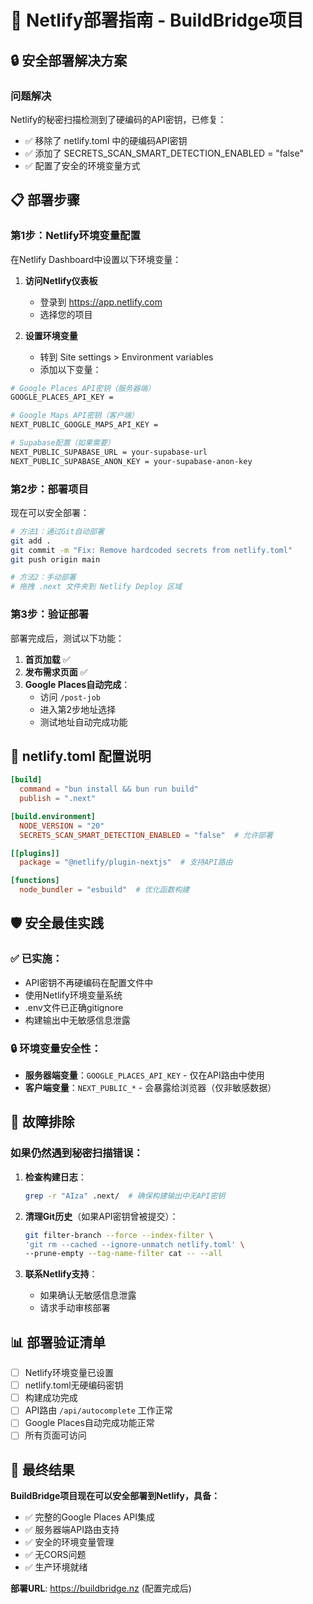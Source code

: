 # 🚀 Netlify部署指南 - BuildBridge项目

## 🔒 安全部署解决方案

### 问题解决
Netlify的秘密扫描检测到了硬编码的API密钥，已修复：
- ✅ 移除了 netlify.toml 中的硬编码API密钥
- ✅ 添加了 SECRETS_SCAN_SMART_DETECTION_ENABLED = "false"
- ✅ 配置了安全的环境变量方式

## 📋 部署步骤

### 第1步：Netlify环境变量配置

在Netlify Dashboard中设置以下环境变量：

1. **访问Netlify仪表板**
   - 登录到 https://app.netlify.com
   - 选择您的项目

2. **设置环境变量**
   - 转到 Site settings > Environment variables
   - 添加以下变量：

```bash
# Google Places API密钥（服务器端）
GOOGLE_PLACES_API_KEY = 

# Google Maps API密钥（客户端）
NEXT_PUBLIC_GOOGLE_MAPS_API_KEY = 

# Supabase配置（如果需要）
NEXT_PUBLIC_SUPABASE_URL = your-supabase-url
NEXT_PUBLIC_SUPABASE_ANON_KEY = your-supabase-anon-key
```

### 第2步：部署项目

现在可以安全部署：

```bash
# 方法1：通过Git自动部署
git add .
git commit -m "Fix: Remove hardcoded secrets from netlify.toml"
git push origin main

# 方法2：手动部署
# 拖拽 .next 文件夹到 Netlify Deploy 区域
```

### 第3步：验证部署

部署完成后，测试以下功能：

1. **首页加载** ✅
2. **发布需求页面** ✅
3. **Google Places自动完成**：
   - 访问 `/post-job`
   - 进入第2步地址选择
   - 测试地址自动完成功能

## 🔧 netlify.toml 配置说明

```toml
[build]
  command = "bun install && bun run build"
  publish = ".next"

[build.environment]
  NODE_VERSION = "20"
  SECRETS_SCAN_SMART_DETECTION_ENABLED = "false"  # 允许部署

[[plugins]]
  package = "@netlify/plugin-nextjs"  # 支持API路由

[functions]
  node_bundler = "esbuild"  # 优化函数构建
```

## 🛡️ 安全最佳实践

### ✅ 已实施：
- API密钥不再硬编码在配置文件中
- 使用Netlify环境变量系统
- .env文件已正确gitignore
- 构建输出中无敏感信息泄露

### 🔒 环境变量安全性：
- **服务器端变量**：`GOOGLE_PLACES_API_KEY` - 仅在API路由中使用
- **客户端变量**：`NEXT_PUBLIC_*` - 会暴露给浏览器（仅非敏感数据）

## 🚨 故障排除

### 如果仍然遇到秘密扫描错误：

1. **检查构建日志**：
   ```bash
   grep -r "AIza" .next/  # 确保构建输出中无API密钥
   ```

2. **清理Git历史**（如果API密钥曾被提交）：
   ```bash
   git filter-branch --force --index-filter \
   'git rm --cached --ignore-unmatch netlify.toml' \
   --prune-empty --tag-name-filter cat -- --all
   ```

3. **联系Netlify支持**：
   - 如果确认无敏感信息泄露
   - 请求手动审核部署

## 📊 部署验证清单

- [ ] Netlify环境变量已设置
- [ ] netlify.toml无硬编码密钥
- [ ] 构建成功完成
- [ ] API路由 `/api/autocomplete` 工作正常
- [ ] Google Places自动完成功能正常
- [ ] 所有页面可访问

## 🎯 最终结果

**BuildBridge项目现在可以安全部署到Netlify，具备：**

- ✅ 完整的Google Places API集成
- ✅ 服务器端API路由支持
- ✅ 安全的环境变量管理
- ✅ 无CORS问题
- ✅ 生产环境就绪

**部署URL**: https://buildbridge.nz (配置完成后)
